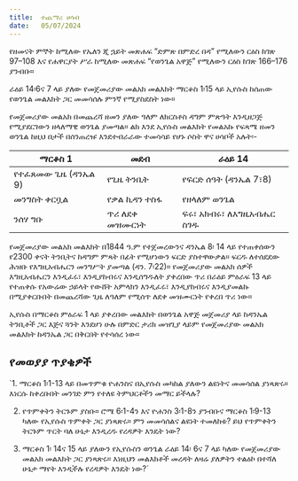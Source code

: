 ```yaml
---
title:  ተጨማሪ ሀሳብ
date:   05/07/2024
---
```


የዘመናት ምኞት ከሚለው የኤለን ጂ ኋይት መጽሐፍ “ድምጽ በምድረ በዳ” የሚለውን ርዕስ ከገጽ 97–108 እና የሐዋርያት ሥራ ከሚለው መጽሐፍ “የወንጌል አዋጅ” የሚለውን ርዕስ ከገጽ 166–176 ያንብቡ።

ራዕይ 14፡6ና 7 ላይ ያለው የመጀመሪያው መልአክ መልእክት ማርቆስ 1፡15 ላይ ኢየሱስ ከሰጠው የወንጌል መልእክት ጋር መመሳሰሉ ምንኛ የሚያስደስት ነው።

የመጀመሪያው መልአክ በመጨረሻ ዘመን ያለው ዓለም ለክርስቶስ ዳግም ምጽዓት እንዲዘጋጅ የሚያደርገውን ዘላለማዊ ወንጌል ያመጣል። ልክ እንደ ኢየሱስ መልእክት የመልአኩ የፍጻሜ ዘመን ወንጌል ከዚህ በታች በሰንጠረዡ እንደተብራራው ተመሳሳይ የሆኑ ሶስት ዋና ሀሳቦች አሉት፡-

| ማርቆስ 1 | መደብ | ራዕይ 14 |
| --- | --- | --- |
| የተፈጸመው ጊዜ (ዳንኤል 9) |  የጊዜ ትንቢት  | የፍርድ ሰዓት (ዳንኤል 7፣8) |
| መንግስት ቀርቧል | የቃል ኪዳን ተስፋ| የዘላለም ወንጌል |
| ንሰሃ ግቡ | ጥሪ ለደቀ መዝሙርነት  | ፍሩ፣ አክብሩ፣ ለእግዚአብሔር ስገዱ |

የመጀመሪያው መልአክ መልእክት በ1844 ዓ.ም የተጀመረውንና ዳንኤል 8፡ 14 ላይ የተጠቀሰውን የ2300 ቀናት ትንቢትና ከዳግም ምጻት በፊት የሚሆነውን ፍርድ ያስተዋውቃል። ፍርዱ ለተሰደደው ሕዝቡ የእግዚአብሔርን መንግሥት ያመጣል (ዳን. 7፡22)። የመጀመሪያው መልአክ ሰዎች እግዚአብሔርን እንዲፈሩ፣ እንዲያከብሩና እንዲሰግዱለት ያቀረበው ጥሪ በራዕይ ምዕራፍ 13 ላይ የተጠቀሱ የአውሬው ኃይላት የውሸት አምላክን እንዲፈሩ፣ እንዲያከብሩና እንዲያመልኩ በሚያቀርቡበት በመጨረሻው ጊዜ ለዓለም የሚሰጥ ለደቀ መዝሙርነት የቀረበ ጥሪ ነው።

ኢየሱስ በማርቆስ ምዕራፍ 1 ላይ ያቀረበው መልእክት በወንጌል አዋጅ መጀመሪያ ላይ ከዳንኤል ትንቢቶች ጋር እጅና ጓንት እንደሆነ ሁሉ በምድር ታሪክ መዝጊያ ላይም የመጀመሪያው መልአክ መልእክት ከዳንኤል ጋር በቅርበት የተሳሰረ ነው።

## የመወያያ ጥያቄዎች

`1. ማርቆስ 1፡1-13 ላይ በመጥምቁ ዮሐንስና በኢየሱስ መካከል ያለውን ልዩነትና መመሳሰል ያነጻጽሩ። እነርሱ ከቀረቡበት መንገድ ምን የተለዩ ትምህርቶችን መማር ይችላሉ?

2. የጥምቀትን ትርጉም ያስቡ። ሮሜ 6፡1-4ን እና ዮሐንስ 3፡1-8ን ያንብቡና ማርቆስ 1፡9-13 ካለው የኢየሱስ ጥምቀት ጋር ያነጻጽሩ። ምን መመሳሰልና ልዩነት ተመለከቱ? ይህ የጥምቀትን ትርጉም ጥርት ባለ ሁኔታ እንዲረዱ የረዳዎት እንዴት ነው?

3. ማርቆስ 1፡ 14ና 15 ላይ ያለውን የኢየሱስን ወንጌል ራዕይ 14፡ 6ና 7 ላይ ካለው የመጀመሪያው መልአክ መልእክት ጋር ያነጻጽሩ። እነዚህን መልእክቶች መረዳት ለዛሬ ያለዎትን ተልዕኮ በተሻለ ሁኔታ ማየት እንዲችሉ የረዳዎት እንዴት ነው?`